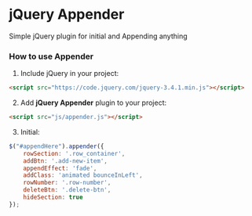 # jQuery Appender
Simple jQuery plugin for initial and Appending anything

### How to use Appender

1. Include jQuery in your project:
```html
<script src="https://code.jquery.com/jquery-3.4.1.min.js"></script>
```

2. Add **jQuery Appender** plugin to your project:
```html
<script src="js/appender.js"></script>
```  

3. Initial:
```javascript
$("#appendHere").appender({
    rowSection: '.row_container',
    addBtn: '.add-new-item',
    appendEffect: 'fade',
    addClass: 'animated bounceInLeft',
    rowNumber: '.row-number',
    deleteBtn: '.delete-btn',
    hideSection: true
});
```  
